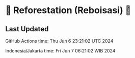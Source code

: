 
# 🌳 Reforestation (Reboisasi) 🌲

## Last Updated

GitHub Actions time: Thu Jun  6 23:21:02 UTC 2024

Indonesia/Jakarta time: Fri Jun  7 06:21:02 WIB 2024

